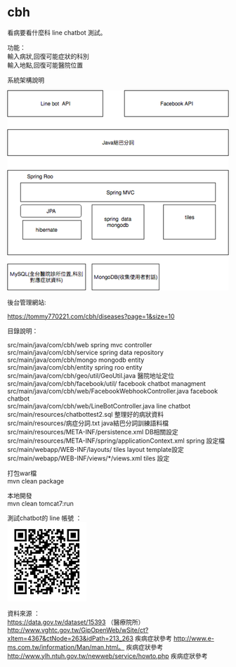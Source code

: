 # cbh
看病要看什麼科 line  chatbot 測試。   </br>
 
功能：     </br>
     輸入病狀,回復可能症狀的科別  </br>
     輸入地點,回復可能醫院位置    </br>



系統架構說明             </br>

![image](看病要看什麼科chatbot.png)


後台管理網站:

  https://tommy770221.com/cbh/diseases?page=1&size=10


目錄說明：
 
src/main/java/com/cbh/web   spring mvc controller        </br>
src/main/java/com/cbh/service   spring data repository   </br>
src/main/java/com/cbh/mongo      mongodb entity          </br>
src/main/java/com/cbh/entity    spring roo entity        </br>
src/main/java/com/cbh/geo/util/GeoUtil.java  醫院地址定位  </br>
src/main/java/com/cbh/facebook/util/         facebook chatbot managment   </br> 
src/main/java/com/cbh/web/FacebookWebhookController.java   facebook  chatbot  </br>
src/main/java/com/cbh/web/LineBotController.java           line chatbot </br>
src/main/resources/chatbottest2.sql           整理好的病狀資料 </br>
src/main/resources/病症分詞.txt   java結巴分詞訓練語料檔   </br>
src/main/resources/META-INF/persistence.xml    DB相關設定 </br>
src/main/resources/META-INF/spring/applicationContext.xml    spring 設定檔 </br>
src/main/webapp/WEB-INF/layouts/      tiles layout template設定 </br>
src/main/webapp/WEB-INF/views/*/views.xml   tiles 設定  </br>




打包war檔           </br>
mvn clean package  </br>

本地開發 </br>
mvn clean tomcat7:run </br>

測試chatbot的 line 帳號 ：  </br>
![image](chatbotQRcode.png) </br>

資料來源 ：</br>
       https://data.gov.tw/dataset/15393   （醫療院所）</br>
       http://www.vghtc.gov.tw/GipOpenWeb/wSite/ct?xItem=4367&ctNode=263&idPath=213_263   疾病症狀參考
       http://www.e-ms.com.tw/information/Man/man.html。 疾病症狀參考
       http://www.ylh.ntuh.gov.tw/newweb/service/howto.php    疾病症狀參考
       

